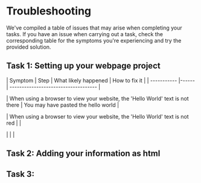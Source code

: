 # Troubleshooting
We've compiled a table of issues that may arise when completing your tasks. If you have an issue when carrying out a task, check the corresponding table for the symptoms you're experiencing and try the provided solution.

## Task 1: Setting up your webpage project

| Symptom     | Step | What likely happened | How to fix it |
| ----------- |------| ------------------------------------ |

| When using a browser to view your website, the 'Hello World' text is not there
| You may have pasted the hello world
|

| When using a browser to view your website, the 'Hello World' text is not red
|
|

|
|
|


## Task 2: Adding your information as html



## Task 3: 